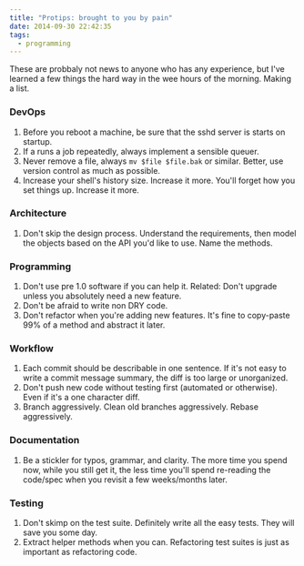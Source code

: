 ```yaml
---
title: "Protips: brought to you by pain"
date: 2014-09-30 22:42:35
tags:
  - programming
---
```


These are probbaly not news to anyone who has any experience,
but I've learned a few things the hard way in the wee hours of the
morning. Making a list.

### DevOps

1. Before you reboot a machine, be sure that the sshd server is starts on startup.
1. If a runs a job repeatedly, always implement a sensible queuer.
1. Never remove a file, always `mv $file $file.bak` or similar. Better, use version control as much as possible.
1. Increase your shell's history size. Increase it more. You'll forget how you set things up. Increase it more.

### Architecture

1. Don't skip the design process. Understand the requirements, then model the objects based on the API you'd like to use. Name the methods.

### Programming

1. Don't use pre 1.0 software if you can help it. Related: Don't upgrade unless you absolutely need a new feature.
1. Don't be afraid to write non DRY code.
1. Don't refactor when you're adding new features. It's fine to copy-paste 99% of a method and abstract it later.

### Workflow

1. Each commit should be describable in one sentence. If it's not easy to write a commit message summary, the diff is too large or unorganized.
1. Don't push new code without testing first (automated or otherwise). Even if it's a one character diff.
1. Branch aggressively. Clean old branches aggressively. Rebase aggressively.

### Documentation

1. Be a stickler for typos, grammar, and clarity. The more time you spend now, while you still get it, the less time you'll spend re-reading the code/spec when you revisit a few weeks/months later.

### Testing

1. Don't skimp on the test suite. Definitely write all the easy tests. They will save you some day.
1. Extract helper methods when you can. Refactoring test suites is just as important as refactoring code.
